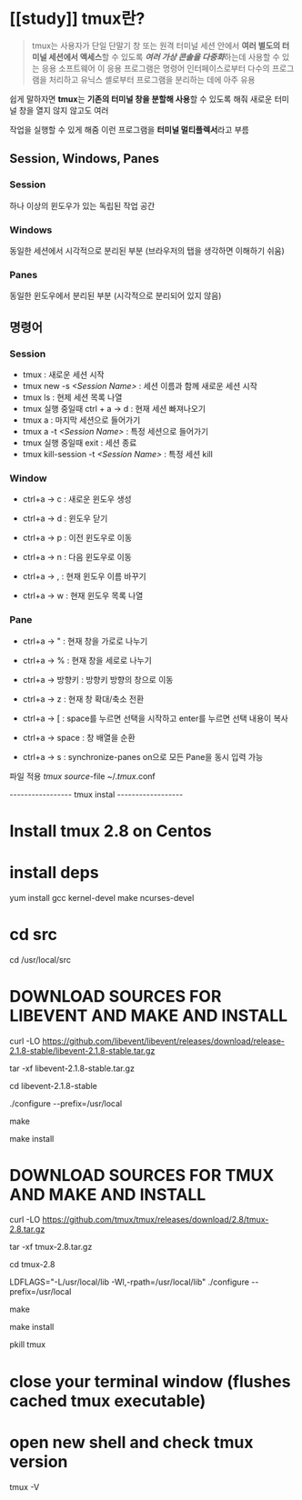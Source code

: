 [[study]]
tmux란?
==============
> tmux는 사용자가 단일 단말기 창 또는 원격 터미널 세션 안에서 **여러 별도의 터미널 세션에서 액세스**할 수 있도록 ***여러 가상 콘솔을 다중화***하는데 사용할 수 있는 응용 소프트웨어 이 응용 프로그램은 명령어 인터페이스로부터 다수의 프로그램을 처리하고 유닉스 셸로부터 프로그램을 분리하는 데에 아주 유용

쉽게 말하자면 **tmux**는 **기존의 터미널 창을 분할해 사용**할 수 있도록 해줘 새로운 터미널 창을 열지 않지 않고도 여러

작업을 실행할 수 있게 해줌 이런 프로그램을 **터미널 멀티플렉서**라고 부름


## Session, Windows, Panes


### Session
하나 이상의 윈도우가 있는 독립된 작업 공간

### Windows
동일한 세션에서 시각적으로 분리된 부분 (브라우저의 탭을 생각하면 이해하기 쉬움)

### Panes
동일한 윈도우에서 분리된 부분 (시각적으로 분리되어 있지 않음)

## 명령어

### Session

- tmux : 새로운 세션 시작
- tmux new -s *\<Session Name>* : 세션 이름과 함께 새로운 세션 시작
- tmux ls : 현제 세션 목록 나열
- tmux 실행 중일때 ctrl + a -> d : 현재 세션 빠져나오기
- tmux a : 마지막 세션으로 들어가기
- tmux a -t *\<Session Name>* : 특정 세션으로 들어가기
- tmux 실행 중일때 exit : 세션 종료
- tmux kill-session -t *\<Session Name>* : 특정 세션 kill

### Window

- ctrl+a -> c : 새로운 윈도우 생성

- ctrl+a -> d : 윈도우 닫기
- ctrl+a -> p : 이전 윈도우로 이동
- ctrl+a -> n : 다음 윈도우로 이동
- ctrl+a -> , : 현재 윈도우 이름 바꾸기
- ctrl+a -> w : 현재 윈도우 목록 나열

### Pane
- ctrl+a -> " : 현재 창을 가로로 나누기

- ctrl+a -> % : 현재 창을 세로로 나누기
- ctrl+a -> 방향키 : 방향키 방향의 창으로 이동
- ctrl+a -> z : 현재 창 확대/축소 전환
- ctrl+a -> \[ : space를 누르면 선택을 시작하고 enter를 누르면 선택 내용이 복사
- ctrl+a -> space : 창 배열을 순환
- ctrl+a -> s : synchronize-panes on으로 모든 Pane을 동시 입력 가능




파일 적용
_tmux source_-file ~/._tmux_.conf






----------------- tmux instal ------------------

# Install tmux 2.8 on Centos

# install deps

yum install gcc kernel-devel make ncurses-devel

# cd src

cd /usr/local/src

# DOWNLOAD SOURCES FOR LIBEVENT AND MAKE AND INSTALL

curl -LO https://github.com/libevent/libevent/releases/download/release-2.1.8-stable/libevent-2.1.8-stable.tar.gz

tar -xf libevent-2.1.8-stable.tar.gz

cd libevent-2.1.8-stable

./configure --prefix=/usr/local

make

make install

# DOWNLOAD SOURCES FOR TMUX AND MAKE AND INSTALL

curl -LO https://github.com/tmux/tmux/releases/download/2.8/tmux-2.8.tar.gz

tar -xf tmux-2.8.tar.gz

cd tmux-2.8

LDFLAGS="-L/usr/local/lib -Wl,-rpath=/usr/local/lib" ./configure --prefix=/usr/local

make

make install

pkill tmux

# close your terminal window (flushes cached tmux executable)

# open new shell and check tmux version

tmux -V